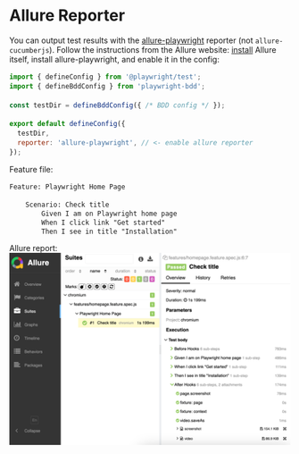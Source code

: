 # Allure Reporter

You can output test results with the [allure-playwright](https://www.npmjs.com/package/allure-playwright) reporter (not `allure-cucumberjs`). Follow the instructions from the Allure website: [install](https://allurereport.org/docs/install/) Allure itself, install allure-playwright, and enable it in the config:

```js
import { defineConfig } from '@playwright/test';
import { defineBddConfig } from 'playwright-bdd';

const testDir = defineBddConfig({ /* BDD config */ });

export default defineConfig({
  testDir,
  reporter: 'allure-playwright', // <- enable allure reporter
});
```

Feature file:
```gherkin
Feature: Playwright Home Page

    Scenario: Check title
        Given I am on Playwright home page
        When I click link "Get started"
        Then I see in title "Installation"
```

Allure report:
![Allure report](./_media/allure-report.png)
